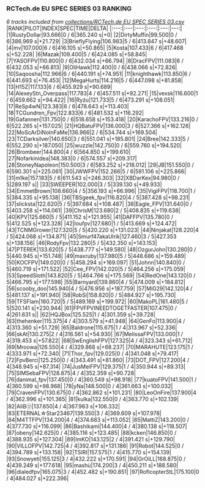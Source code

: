 ### RCTech.de EU SPEC SERIES 03 RANKING
*6 tracks included from [collections/RCTech.de EU SPEC SERIES 03.csv](/collections/RCTech.de%20EU%20SPEC%20SERIES%2003.csv)*
|RANK|PILOT|INDEX|SPEC|TIME|DELTA|
|:---:|:---|:---:|:---:|:---:|---:|
|1|RustyDollar|93.666|0 / 6|365.240 s|+0|
|2|DirtyMuffin|99.500|0 / 6|386.969 s|+21.729|
|3|BrieflyFlying|106.983|5 / 6|413.847 s|+48.607|
|4|mv|107.000|6 / 6|416.105 s|+50.865|
|5|Kosta|107.433|6 / 6|417.468 s|+52.228|
|6|Mazak|109.400|5 / 6|424.085 s|+58.845|
|7|YASOFPV|110.800|0 / 6|432.034 s|+66.794|
|8|DracFPV|111.083|6 / 6|432.053 s|+66.813|
|9|OliHawk|112.400|0 / 6|438.066 s|+72.826|
|10|Saqoosha|112.966|6 / 6|440.191 s|+74.951|
|11|knighthawk|113.850|6 / 6|441.693 s|+76.453|
|12|MegaHurts|114.216|5 / 6|447.098 s|+81.858|
|13|H15Z|117.133|6 / 6|455.929 s|+90.689|
|14|AlexeyStn_Overpass|117.783|4 / 6|457.511 s|+92.271|
|15|vexsk|116.600|1 / 6|459.662 s|+94.422|
|16|Ryżu|121.733|5 / 6|473.291 s|+108.051|
|17|ReSp4wN|123.383|6 / 6|478.643 s|+113.403|
|18|TCGundren_Fpv|122.833|6 / 6|481.532 s|+116.292|
|19|Gafannen|131.750|0 / 6|518.658 s|+153.418|
|20|KarachoFPV|133.216|0 / 6|522.265 s|+157.025|
|21|HQBatuFPV|136.000|3 / 6|527.366 s|+162.126|
|22|MoScArDiNoInFaMe|136.966|2 / 6|534.744 s|+169.504|
|23|TCDarksilver|140.650|3 / 6|551.041 s|+185.801|
|24|Bree|142.333|5 / 6|552.290 s|+187.050|
|25|wuzzle|142.750|0 / 6|559.760 s|+194.520|
|26|Brombeer|144.800|4 / 6|564.850 s|+199.610|
|27|Nofarkinidea|148.383|0 / 6|574.557 s|+209.317|
|28|StoneyNapoleon|150.500|3 / 6|583.252 s|+218.012|
|29|JB|151.550|0 / 6|590.301 s|+225.061|
|30|JWWFPV|152.266|5 / 6|591.106 s|+225.866|
|31|m1ke|157.183|5 / 6|611.543 s|+246.303|
|32|XBDarKex|94.980|0 / 5|289.197 s||
|33|SWEEPER|102.000|3 / 5|339.130 s|+49.933|
|34|EmmetBrown|108.660|4 / 5|356.193 s|+66.996|
|35|VigiFPV|118.700|1 / 5|384.335 s|+95.138|
|36|TBSgeek_fpv|116.820|4 / 5|387.428 s|+98.231|
|37|slicksta|122.620|5 / 5|397.684 s|+108.487|
|38|Eagle_FPV|131.640|0 / 5|403.258 s|+114.061|
|39|ChrisM|123.680|2 / 5|408.835 s|+119.638|
|40|KPV|125.660|5 / 5|411.152 s|+121.955|
|41|DAFFPV|135.780|0 / 5|412.525 s|+123.328|
|42|loufpv|127.680|1 / 5|413.669 s|+124.472|
|43|TCNMGrower|127.320|5 / 5|420.220 s|+131.023|
|44|Ninjakat|128.220|4 / 5|424.068 s|+134.871|
|45|Smurf47akaUlrik|127.460|3 / 5|427.353 s|+138.156|
|46|RodyFpv|132.280|5 / 5|432.350 s|+143.153|
|47|PTEREK|133.620|5 / 5|438.777 s|+149.580|
|48|OzgurJohn|130.280|0 / 5|440.945 s|+151.748|
|49|maxruby|137.980|5 / 5|448.686 s|+159.489|
|50|KOCFPV|149.020|0 / 5|458.294 s|+169.097|
|51|Johnn|140.840|0 / 5|460.719 s|+171.522|
|52|Cee_FPV|142.020|5 / 5|464.256 s|+175.059|
|53|SpeedSloth|143.820|5 / 5|464.766 s|+175.569|
|54|RedOne|143.120|0 / 5|466.795 s|+177.598|
|55|Barnyard|139.860|4 / 5|474.009 s|+184.812|
|56|scooby_doo|145.940|4 / 5|476.956 s|+187.759|
|57|MiG29|142.120|4 / 5|481.137 s|+191.940|
|58|RobSi|158.820|0 / 5|484.927 s|+195.730|
|59|TFSFlam|160.720|5 / 5|489.169 s|+199.972|
|60|MakoPL|161.480|5 / 5|520.141 s|+230.944|
|61|FPVFPVINEEDTOGETFASTER|107.475|0 / 4|261.631 s||
|62|HQJBox|125.525|1 / 4|301.359 s|+39.728|
|63|thehenker|115.375|4 / 4|303.579 s|+41.948|
|64|GenFo|113.900|4 / 4|313.360 s|+51.729|
|65|Baldrone|115.675|1 / 4|313.967 s|+52.336|
|66|skAt|130.275|2 / 4|316.561 s|+54.930|
|67|MelissaFPV|133.000|1 / 4|319.453 s|+57.822|
|68|SwEnglishFPV|127.325|4 / 4|323.343 s|+61.712|
|69|Mroowa|126.550|4 / 4|329.868 s|+68.237|
|70|MARAHUTE|123.175|1 / 4|333.971 s|+72.340|
|71|Thor_fpv|129.025|0 / 4|341.048 s|+79.417|
|72|FpvBerci|125.250|0 / 4|343.491 s|+81.860|
|73|DOT_FPV|127.200|4 / 4|348.945 s|+87.314|
|74|JusMeiFPV|129.375|1 / 4|350.944 s|+89.313|
|75|SIMSebaFPV|128.875|4 / 4|352.359 s|+90.728|
|76|danimal_fpv|137.450|0 / 4|360.549 s|+98.918|
|77|kuatoFPV|141.500|1 / 4|360.599 s|+98.968|
|78|yNa|148.500|0 / 4|361.663 s|+100.032|
|79|CravenFPV|130.675|0 / 4|362.862 s|+101.231|
|80|LeoOnFire|137.900|4 / 4|362.996 s|+101.365|
|81|kulka|132.550|0 / 4|363.770 s|+102.139|
|82|AliB㋡|137.650|4 / 4|367.963 s|+106.332|
|83|ETERNAL☆Star23467|139.550|3 / 4|369.609 s|+107.978|
|84|M4TTFPV|134.200|4 / 4|374.683 s|+113.052|
|85|MattiZ|143.200|0 / 4|377.730 s|+116.099|
|86|Bashikami|144.400|4 / 4|380.138 s|+118.507|
|87|obeny|142.625|0 / 4|385.116 s|+123.485|
|88|kcken|146.850|0 / 4|388.935 s|+127.304|
|89|ImKO|143.125|2 / 4|391.421 s|+129.790|
|90|VILLOFPV|142.725|4 / 4|392.817 s|+131.186|
|91|Robot|144.525|0 / 4|394.789 s|+133.158|
|92|TSIRI|157.575|1 / 4|415.770 s|+154.139|
|93|Snowyeti|155.125|3 / 4|432.222 s|+170.591|
|94|GrOiLL|168.875|0 / 4|439.249 s|+177.618|
|95|mashù|174.200|3 / 4|450.211 s|+188.580|
|96|dialedfpv|165.075|3 / 4|452.482 s|+190.851|
|97|RoflcopterStL|175.100|0 / 4|484.027 s|+222.396|
